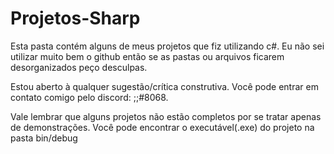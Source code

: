 # Projetos-Sharp
Esta pasta contém alguns de meus projetos que fiz utilizando c#.
Eu não sei utilizar muito bem o github então se as pastas ou arquivos ficarem desorganizados peço desculpas.

Estou aberto à qualquer sugestão/crítica construtiva.
Você pode entrar em contato comigo pelo discord: ;;#8068.

Vale lembrar que alguns projetos não estão completos por se tratar apenas de demonstrações.
Você pode encontrar o executável(.exe) do projeto na pasta bin/debug
